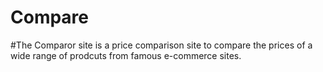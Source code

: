 # Compare
#The Comparor site is a price comparison site to compare the prices of a wide range of prodcuts from famous e-commerce sites.
